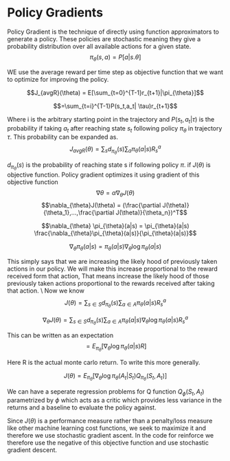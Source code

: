 # Policy Gradients
Policy Gradient is the technique of directly using function approximators to generate a policy. These policies are stochastic meaning they give a probability distribution over all available actions for a given state. 
$$\pi_{\theta}(s,a) = P[a | s. \theta]$$

WE use the average reward per time step as objective function that we want to optimize for improving the policy.

$$J_{avgR}(\theta) = E[\sum_{t=0}^{T-1}r_{t+1}|\pi_{\theta}]$$

$$=\sum_{t=i}^{T-1}P(s_t,a_t| \tau)r_{t+1}$$

Where i is the arbitrary starting point in the trajectory and $P(s_t,a_t|\tau)$ is the probability if taking $a_t$ after reaching state $s_t$ following policy $\pi_{\theta}$ in trajectory $\tau$. This probability can be expanded as.
$$J_{avgR}(\theta) = \sum_{s}d_{\pi_{\theta}}(s)\sum_{a}\pi_{\theta}(a|s)R_{s}^{a}$$

$d_{\pi_{\theta}}(s)$ is the probability of reaching state s if following policy $\pi$. if $J(\theta)$ is objective function. Policy gradient optimizes it using gradient of this objective function
$$\nabla \theta = \alpha \nabla_{\theta}J(\theta)$$
$$\nabla_{\theta}J(\theta) = (\frac{\partial J(\theta)}{\theta_1},...,\frac{\partial J(\theta)}{\theta_n})^T$$

$$\nabla_{\theta} \pi_{\theta}(a|s) = \pi_{\theta}(a|s) \frac{\nabla_{\theta}\pi_{\theta}(a|s)}{\pi_{\theta}(a|s)}$$

$$\nabla_{\theta} \pi_{\theta}(a|s) =  \pi_{\theta}(a|s) \nabla_{\theta} \log \pi_{\theta}(a|s)$$

This simply says that we are increasing the likely hood of previously taken actions in our policy. We will make this increase proportional to the reward received form that action, That means increase the likely hood of those previously taken actions proportional to the rewards received after taking that action.
\\ Now we know 
$$J(\theta) = \sum_{s \in S}d_{\pi_{\theta}}(s)\sum_{a \in A}\pi_{\theta}(a|s)R_{s}^{a}$$

$$\nabla_{\theta}J(\theta) = \sum_{s \in S}d_{\pi_{\theta}}(s)\sum_{a \in A}\pi_{\theta}(a|s) \nabla_{\theta} \log \pi_{\theta}(a|s)R_{s}^{a}$$

This can be written as an expectation
$$= E_{\pi_{\theta}}[\nabla_{\theta} \log \pi_{\theta}(a|s)R]$$

Here R is the actual monte carlo return. To write this more generally.

$$J(\theta) = E_{\pi_{\theta}}[\nabla_{\theta} \log \pi_{\theta}(A_t|S_t)Q_{\pi_\theta}(S_t,A_t)]$$

We can have a seperate regression problems for Q function $Q_{\phi}(S_t,A_t)$ parametrized by $\phi$ which acts as a critic which provides less variance in the returns 
and a baseline to evaluate the policy against.

Since $J(\theta)$ is a performance measure rather than a penalty/loss measure like other machine learning cost functions, we seek to maximize it and therefore we use stochastic gradient ascent. In the code for reinforce we therefore use the negative of this objective function and use stochastic gradient descent.
